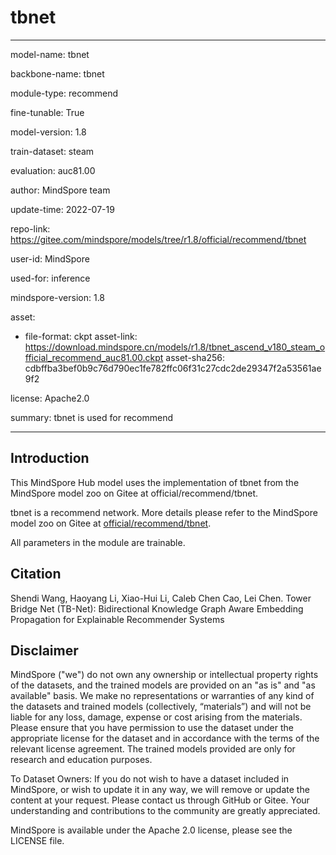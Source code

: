 # tbnet

---

model-name: tbnet

backbone-name: tbnet

module-type: recommend

fine-tunable: True

model-version: 1.8

train-dataset: steam

evaluation: auc81.00

author: MindSpore team

update-time: 2022-07-19

repo-link: <https://gitee.com/mindspore/models/tree/r1.8/official/recommend/tbnet>

user-id: MindSpore

used-for: inference

mindspore-version: 1.8

asset:

-
    file-format: ckpt
    asset-link: <https://download.mindspore.cn/models/r1.8/tbnet_ascend_v180_steam_official_recommend_auc81.00.ckpt>
    asset-sha256: cdbffba3bef0b9c76d790ec1fe782ffc06f31c27cdc2de29347f2a53561ae9f2

license: Apache2.0

summary: tbnet is used for recommend

---

## Introduction

This MindSpore Hub model uses the implementation of tbnet from the MindSpore model zoo on Gitee at official/recommend/tbnet.

tbnet is a recommend network. More details please refer to the MindSpore model zoo on Gitee at [official/recommend/tbnet](https://gitee.com/mindspore/models/blob/r1.8/official/recommend/tbnet/README.md).

All parameters in the module are trainable.

## Citation

Shendi Wang, Haoyang Li, Xiao-Hui Li, Caleb Chen Cao, Lei Chen. Tower Bridge Net (TB-Net): Bidirectional Knowledge Graph Aware Embedding Propagation for Explainable Recommender Systems

## Disclaimer

MindSpore ("we") do not own any ownership or intellectual property rights of the datasets, and the trained models are provided on an "as is" and "as available" basis. We make no representations or warranties of any kind of the datasets and trained models (collectively, “materials”) and will not be liable for any loss, damage, expense or cost arising from the materials. Please ensure that you have permission to use the dataset under the appropriate license for the dataset and in accordance with the terms of the relevant license agreement. The trained models provided are only for research and education purposes.

To Dataset Owners: If you do not wish to have a dataset included in MindSpore, or wish to update it in any way, we will remove or update the content at your request. Please contact us through GitHub or Gitee. Your understanding and contributions to the community are greatly appreciated.

MindSpore is available under the Apache 2.0 license, please see the LICENSE file.
